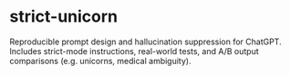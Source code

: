 # strict-unicorn
Reproducible prompt design and hallucination suppression for ChatGPT. Includes strict-mode instructions, real-world tests, and A/B output comparisons (e.g. unicorns, medical ambiguity).
